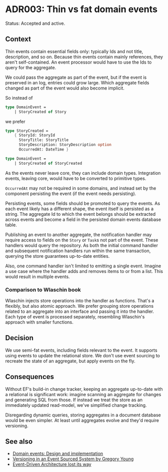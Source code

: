 # ADR003: Thin vs fat domain events

Status: Accepted and active.

## Context

Thin events contain essential fields only: typically Ids and not title,
description, and so on. Because thin events contain mainly references, they
aren't self-contained. An event processor would have to use the Ids to query for
the aggregate.

We could pass the aggregate as part of the event, but if the event is preserved
in an log, entries could grow large. Which aggregate fields changed as part of
the event would also become implicit.

So instead of

```fsharp
type DomainEvent =
    | StoryCreated of Story
```

we prefer

```fsharp
type StoryCreated =
    { StoryId: StoryId
      StoryTitle: StoryTitle
      StoryDescription: StoryDescription option
      OccurredAt: DateTime }

type DomainEvent =
    | StoryCreated of StoryCreated
```

As the events never leave core, they can include domain types. Integration
events, leaving core, would have to be converted to primitive types.

`OccurredAt` may not be required in some domains, and instead set by the
component persisting the event (if the event needs persisting).

Persisting events, some fields should be promoted to query the events. As each
event likely has a different shape, the event itself is persisted as a string.
The aggregate Id to which the event belongs should be extracted across events
and become a field in the persisted domain events database table.

Publishing an event to another aggregate, the notification handler may require
access to fields on the `Story` or `Task`s not part of the event. These handlers
would query the repository. As both the initial command handler and subsequent
notification handlers run within the same transaction, querying the store
guarantees up-to-date entities.

Also, one command handler isn't limited to emitting a single event. Imagine a
use case where the handler adds and removes items to or from a list. This would
result in multiple events.

### Comparison to Wlaschin book

Wlaschin injects store operations into the handler as functions. That's a
flexibly, but also atomic approach. We prefer grouping store operations related
to an aggregate into an interface and passing it into the handler. Each type of
event is processed separately, resembling Wlaschin's approach with smaller
functions.

## Decision

We use semi-fat events, including fields relevant to the event. It supports
using events to update the relational store. We don't use event sourcing to
recreate the state of an aggregate, but apply events on the fly.

## Consequences

Without EF's build-in change tracker, keeping an aggregate up-to-date with a
relational is significant work: imagine scanning an aggregate for changes and
generating SQL from those. If instead we treat the store as an immediately
updated read-model, we've simplified change tracking.

Disregarding dynamic queries, storing aggregates in a document database would be
even simpler. At least until aggregates evolve and they'd require versioning.

## See also

- [Domain events: Design and
  implementation](https://learn.microsoft.com/en-us/dotnet/architecture/microservices/microservice-ddd-cqrs-patterns/domain-events-design-implementation)
- [Versioning in an Event Sourced System by Gregory Young](https://leanpub.com/esversioning)
- [Event-Driven Architecture lost its way](https://www.youtube.com/watch?v=YusVrd9rHJU)